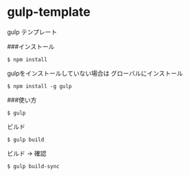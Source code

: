 # gulp-template
gulp テンプレート

###インストール
```
$ npm install
```

gulpをインストールしていない場合は
グローバルにインストール
```
$ npm install -g gulp
```

###使い方
```
$ gulp
```

ビルド
```
$ gulp build
```

ビルド → 確認
```
$ gulp build-sync
```
